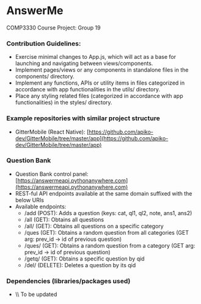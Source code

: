 # AnswerMe

COMP3330 Course Project: Group 19


### Contribution Guidelines:

- Exercise minimal changes to App.js, which will act as a base for launching and navigating between views/components.
- Implement pages/views or any components in standalone files in the components/ directory.
- Implement any functions, APIs or utility items in files categorized in accordance with app functionalities in the utils/ directory.
- Place any styling related files (categorized in accordance with app functionalities) in the styles/ directory.

### Example repositories with similar project structure

- GitterMobile (React Native):
[https://github.com/apiko-dev/GitterMobile/tree/master/app](https://github.com/apiko-dev/GitterMobile/tree/master/app)


### Question Bank
- Question Bank control panel: [https://answermeapi.pythonanywhere.com](https://answermeapi.pythonanywhere.com)
- REST-ful API endpoints available at the same domain suffixed with the below URIs
- Available endpoints:
  - /add  (POST): Adds a question (keys: cat, ql1, ql2, note, ans1, ans2)
  - /all  (GET): Obtains all questions
  - /all/<cat>  (GET): Obtains all questions on a specific category
  - /ques  (GET): Obtains a random question from all categories (GET arg: prev_id -> id of previous question)
  - /ques/<cat>  (GET): Obtains a random question from a category (GET arg: prev_id -> id of previous question)
  - /getq/<qid>  (GET): Obtains a specific question by qid
  - /del/<qid>  (DELETE): Deletes a question by its qid


### Dependencies (libraries/packages used)

- \\\ To be updated
